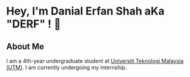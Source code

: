 
# Hey, I'm Danial Erfan Shah aKa "DERF" ! 🤗



## About Me
I am a 4th-year undergraduate student at [Universiti Teknologi Malaysia (UTM)](https://www.utm.my/). 
I am currently undergoing my internship.
